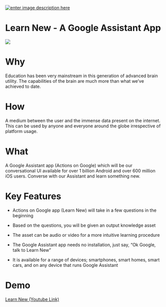[![enter image description here](https://camo.githubusercontent.com/9ae3dd5c4bba3eb848aa9e9decaf9cf680e48431/68747470733a2f2f692e6962622e636f2f7335385977726a2f50696374757265322e706e67)](https://camo.githubusercontent.com/9ae3dd5c4bba3eb848aa9e9decaf9cf680e48431/68747470733a2f2f692e6962622e636f2f7335385977726a2f50696374757265322e706e67)

# [](https://github.com/ddash123/learn-new#learn-new---a-google-assistant-app)Learn New - A Google Assistant App

[![](https://camo.githubusercontent.com/79a5e23dd8bc33e70aa19db4fa2fada987785770/68747470733a2f2f6c68352e676f6f676c6575736572636f6e74656e742e636f6d2f70326f764a5543724f4f3778376e35335232657a536f6b34736a714a4631474f57424c436b42553256554c542d4d6e7a4d46456c554b4c614867434a616758794d796d4b79577233464876683867664967367644773479786d51337a7073487672707a46484337706238695631735a74684c36364b556d316354584d73416565664e686947724744)](https://camo.githubusercontent.com/79a5e23dd8bc33e70aa19db4fa2fada987785770/68747470733a2f2f6c68352e676f6f676c6575736572636f6e74656e742e636f6d2f70326f764a5543724f4f3778376e35335232657a536f6b34736a714a4631474f57424c436b42553256554c542d4d6e7a4d46456c554b4c614867434a616758794d796d4b79577233464876683867664967367644773479786d51337a7073487672707a46484337706238695631735a74684c36364b556d316354584d73416565664e686947724744)

# [](https://github.com/ddash123/learn-new#why)Why

Education has been very mainstream in this generation of advanced brain utility. The capabilities of the brain are much more than what we’ve achieved to date.

# [](https://github.com/ddash123/learn-new#how)How

A medium between the user and the immense data present on the internet. This can be used by anyone and everyone around the globe irrespective of platform usage.

# [](https://github.com/ddash123/learn-new#what)What

A Google Assistant app (Actions on Google) which will be our conversational UI available for over 1 billion Android and over 600 million iOS users. Converse with our Assistant and learn something new.

# [](https://github.com/ddash123/learn-new#key-features)Key Features

-   Actions on Google app (Learn New) will take in a few questions in the beginning
    
-   Based on the questions, you will be given an output knowledge asset
    
-   The asset can be audio or video for a more intuitive learning procedure
    
-   The Google Assistant app needs no installation, just say, “Ok Google, talk to Learn New”
    
-   It is available for a range of devices; smartphones, smart homes, smart cars, and on any device that runs Google Assistant
    

# [](https://github.com/ddash123/learn-new#demo)Demo

[Learn New (Youtube Link)](http://bit.ly/1023-mb)

